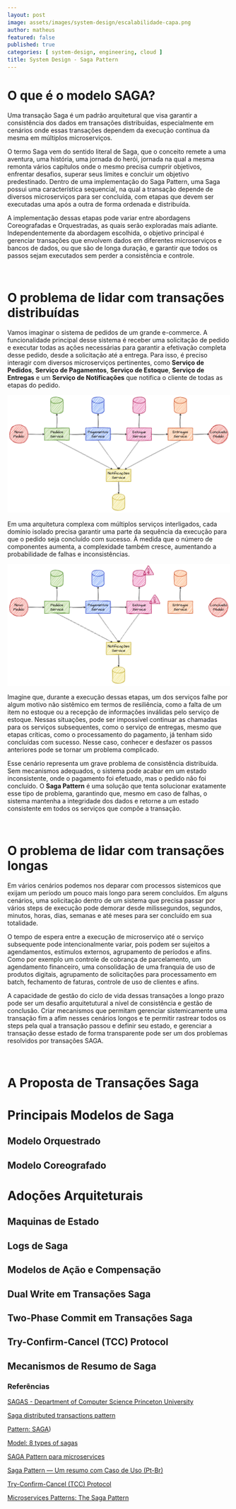 ```yaml
---
layout: post
image: assets/images/system-design/escalabilidade-capa.png
author: matheus
featured: false
published: true
categories: [ system-design, engineering, cloud ]
title: System Design - Saga Pattern
---
```


# O que é o modelo SAGA?

Uma transação Saga é um padrão arquitetural que visa garantir a consistência dos dados em transações distribuídas, especialmente em cenários onde essas transações dependem da execução contínua da mesma em múltiplos microserviços.

O termo Saga vem do sentido literal de Saga, que o conceito remete a uma aventura, uma história, uma jornada do herói, jornada na qual a mesma remonta vários capítulos onde o mesmo precisa cumprir objetivos, enfrentar desafios, superar seus limites e concluir um objetivo predestinado. Dentro de uma implementação do Saga Pattern, uma Saga possui uma característica sequencial, na qual a transação depende de diversos microserviços para ser concluída, com etapas que devem ser executadas uma após a outra de forma ordenada e distribuída. 

A implementação dessas etapas pode variar entre abordagens Coreografadas e Orquestradas, as quais serão exploradas mais adiante. Independentemente da abordagem escolhida, o objetivo principal é gerenciar transações que envolvem dados em diferentes microserviços e bancos de dados, ou que são de longa duração, e garantir que todos os passos sejam executados sem perder a consistência e controle. 


<br>

# O problema de lidar com transações distribuídas

Vamos imaginar o sistema de pedidos de um grande e-commerce. A funcionalidade principal desse sistema é receber uma solicitação de pedido e executar todas as ações necessárias para garantir a efetivação completa desse pedido, desde a solicitação até a entrega. Para isso, é preciso interagir com diversos microserviços pertinentes, como **Serviço de Pedidos**,  **Serviço de Pagamentos**, **Serviço de Estoque**, **Serviço de Entregas** e um **Serviço de Notificações** que notifica o cliente de todas as etapas do pedido. 

![Saga Problema](/assets/images/system-design/saga-problema-distribuido-1.drawio.png)

Em uma arquitetura complexa com múltiplos serviços interligados, cada domínio isolado precisa garantir uma parte da sequência da execução para que o pedido seja concluído com sucesso. À medida que o número de componentes aumenta, a complexidade também cresce, aumentando a probabilidade de falhas e inconsistências.

![Saga Error](/assets/images/system-design/saga-distribuido-error.drawio.png)

Imagine que, durante a execução dessas etapas, um dos serviços falhe por algum motivo não sistêmico em termos de resiliência, como a falta de um item no estoque ou a recepção de informações inválidas pelo serviço de estoque. Nessas situações, pode ser impossível continuar as chamadas para os serviços subsequentes, como o serviço de entregas, mesmo que etapas críticas, como o processamento do pagamento, já tenham sido concluídas com sucesso. Nesse caso, conhecer e desfazer os passos anteriores pode se tornar um problema complicado. 

Esse cenário representa um grave problema de consistência distribuída. Sem mecanismos adequados, o sistema pode acabar em um estado inconsistente, onde o pagamento foi efetuado, mas o pedido não foi concluído. O **Saga Pattern** é uma solução que tenta solucionar exatamente esse tipo de problema, garantindo que, mesmo em caso de falhas, o sistema mantenha a integridade dos dados e retorne a um estado consistente em todos os serviços que compõe a transação.

<br>

# O problema de lidar com transações longas

Em vários cenários podemos nos deparar com processos sistemicos que exijam um período um pouco mais longo para serem concluídos. Em alguns cenários, uma solicitação dentro de um sistema que precisa passar por vários steps de execução pode demorar desde milissegundos, segundos, minutos, horas, dias, semanas e até meses para ser concluído em sua totalidade. 

O tempo de espera entre a execução de microserviço até o serviço subsequente pode intencionalmente variar, pois podem ser sujeitos a agendamentos, estimulos externos, agrupamento de períodos e afins. Como por exemplo um controle de cobrança de parcelamento, um agendamento financeiro, uma consolidação de uma franquia de uso de produtos digitais, agrupamento de solicitações para processamento em batch, fechamento de faturas, controle de uso de clientes e afins. 

A capacidade de gestão do ciclo de vida dessas transações a longo prazo pode ser um desafio arquitetutural a nível de consistência e gestão de conclusão. Criar mecanismos que permitam gerenciar sistemicamente uma transação fim a afim nesses cenários longos e te permitir rastrear todos os steps pela qual a transação passou e definir seu estado, e gerenciar a transação desse estado de forma transparente pode ser um dos problemas resolvidos por transações SAGA. 

<br>

# A Proposta de Transações Saga

# Principais Modelos de Saga

## Modelo Orquestrado

## Modelo Coreografado

# Adoções Arquiteturais

## Maquinas de Estado

## Logs de Saga

## Modelos de Ação e Compensação

## Dual Write em Transações Saga

## Two-Phase Commit em Transações Saga

## Try-Confirm-Cancel (TCC) Protocol

## Mecanismos de Resumo de Saga



### Referências 

[SAGAS - Department of Computer Science Princeton University](https://www.cs.cornell.edu/andru/cs711/2002fa/reading/sagas.pdf)

[Saga distributed transactions pattern](https://learn.microsoft.com/en-us/azure/architecture/reference-architectures/saga/saga)

[Pattern: SAGA](https://microservices.io/patterns/data/saga.html))

[Model: 8 types of sagas](https://tjenwellens.eu/everblog/ec936db8-ba4c-430b-aeb4-15d9c50c0f8c/)

[SAGA Pattern para microservices](https://dev.to/thiagosilva95/saga-pattern-para-microservices-2pb6)

[Saga Pattern — Um resumo com Caso de Uso (Pt-Br)](https://luanmds.medium.com/saga-pattern-um-resumo-com-caso-de-uso-pt-br-d534cec67625)

[Try-Confirm-Cancel (TCC) Protocol](https://blog.sofwancoder.com/try-confirm-cancel-tcc-protocol)

[Microservices Patterns: The Saga Pattern](https://medium.com/cloud-native-daily/microservices-patterns-part-04-saga-pattern-a7f85d8d4aa3)